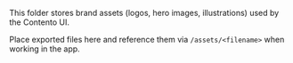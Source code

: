 This folder stores brand assets (logos, hero images, illustrations) used by the Contento UI.

Place exported files here and reference them via `/assets/<filename>` when working in the app.

